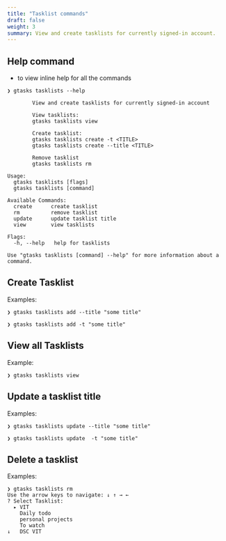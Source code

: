 ```yaml
---
title: "Tasklist commands"
draft: false
weight: 3
summary: View and create tasklists for currently signed-in account.
---
```


## Help command

- to view inline help for all the commands

```
❯ gtasks tasklists --help

        View and create tasklists for currently signed-in account

        View tasklists:
        gtasks tasklists view

        Create tasklist:
        gtasks tasklists create -t <TITLE>
        gtasks tasklists create --title <TITLE>

        Remove tasklist
        gtasks tasklists rm

Usage:
  gtasks tasklists [flags]
  gtasks tasklists [command]

Available Commands:
  create      create tasklist
  rm          remove tasklist
  update      update tasklist title
  view        view tasklists

Flags:
  -h, --help   help for tasklists

Use "gtasks tasklists [command] --help" for more information about a command.
```

## Create Tasklist

Examples:

```
❯ gtasks tasklists add --title "some title"

❯ gtasks tasklists add -t "some title"
```

## View all Tasklists

Example:

```
❯ gtasks tasklists view
```

## Update a tasklist title

Examples:

```
❯ gtasks tasklists update --title "some title"

❯ gtasks tasklists update  -t "some title"
```

## Delete a tasklist

Examples:

```
❯ gtasks tasklists rm
Use the arrow keys to navigate: ↓ ↑ → ←
? Select Tasklist:
  ▸ VIT
    Daily todo
    personal projects
    To watch
↓   DSC VIT

```
